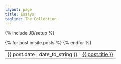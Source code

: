 ```yaml
---
layout: page
title: Essays
tagline: The Collection
---
```

{% include JB/setup %}


<!-- <ul class="posts">
  {% for post in site.posts %}
    <li><span>{{ post.date | date_to_string }}</span> &raquo; <a href="{{ BASE_PATH }}{{ post.url }}">{{ post.title }}</a></li>
  {% endfor %}
</ul> -->

<table class="table condensed text-center">
  <tbody>
  {% for post in site.posts %}
    <tr>
      <td>{{ post.date | date_to_string }}</td>
      <td><a href="{{ BASE_PATH }}{{ post.url }}">{{ post.title }}</a></td>
    </tr>
  {% endfor %}
  </tbody>
  </table>


